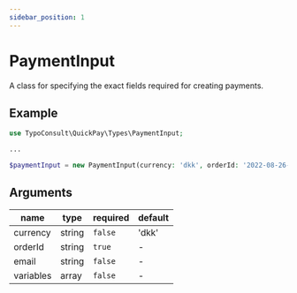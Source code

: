 ```yaml
---
sidebar_position: 1
---
```


# PaymentInput

A class for specifying the exact fields required for creating payments.

## Example

```php
use TypoConsult\QuickPay\Types\PaymentInput;

...

$paymentInput = new PaymentInput(currency: 'dkk', orderId: '2022-08-26-foobar');
```

## Arguments

| name      | type   | required | default |
|-----------|--------|----------|---------|
| currency  | string | `false`  | 'dkk'   |
| orderId   | string | `true`   | -       |
| email     | string | `false`  | -       |
| variables | array  | `false`  | -       |
